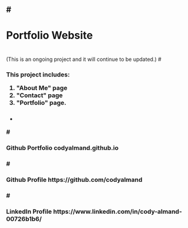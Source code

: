 #<h1>Portfolio Website<h1>
-----
(This is an ongoing project and it will continue to be updated.)
#<h3>This project includes:
 1. "About Me" page 
 2. "Contact" page
 3. "Portfolio" page.
 <h3>
 
-
#<h3>Github Portfolio
 codyalmand.github.io
<h3>
#<h3>Github Profile
https://github.com/codyalmand
<h3>
#<h3> LinkedIn Profile 
 https://www.linkedin.com/in/cody-almand-00726b1b6/
 <h3>
